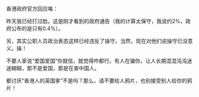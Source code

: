 香港政府官方回应咯：

昨天我已经打过脸。这是刚才看到的政府通告（我的计算太保守，我说约2%，政府公布的是只有0.4%）。

另，其实公职人员政治表态这样已经违反了操守。当然，现在对他们说操守已没意义。操！

不要人家说“爱国爱国”你就信，就觉得咋都行。有人在骗你，让人长期混混沌沌迷迷糊糊，那不是爱国，那是在害中国人。

都讨厌“香港人的英国爹”不是吗？那么，请不要给人鸦片，也别接受别人给你的鸦片！
